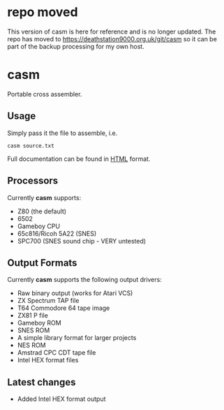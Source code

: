 # repo moved

This version of casm is here for reference and is no longer updated.  The repo has moved to https://deathstation9000.org.uk/git/casm so it can be part of the backup processing for my own host.

# casm

Portable cross assembler.

## Usage

Simply pass it the file to assemble, i.e.

`casm source.txt`

Full documentation can be found in [HTML](https://htmlpreview.github.io/?https://github.com/noddybox/casm/blob/master/doc/casm.html) format.

## Processors

Currently **casm** supports:

* Z80 (the default)
* 6502
* Gameboy CPU
* 65c816/Ricoh 5A22 (SNES)
* SPC700 (SNES sound chip - VERY untested)


## Output Formats

Currently **casm** supports the following output drivers:

* Raw binary output (works for Atari VCS)
* ZX Spectrum TAP file
* T64 Commodore 64 tape image
* ZX81 P file
* Gameboy ROM
* SNES ROM
* A simple library format for larger projects
* NES ROM
* Amstrad CPC CDT tape file
* Intel HEX format files

## Latest changes

* Added Intel HEX format output
